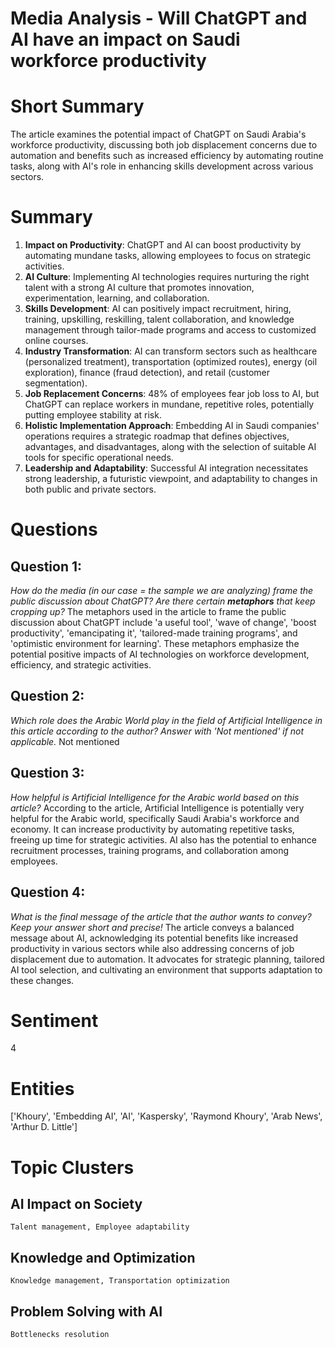 # Media Analysis - Will ChatGPT and AI have an impact on Saudi workforce productivity

# Short Summary
The article examines the potential impact of ChatGPT on Saudi Arabia's workforce productivity, discussing both job displacement concerns due to automation and benefits such as increased efficiency by automating routine tasks, along with AI's role in enhancing skills development across various sectors.

# Summary
1. **Impact on Productivity**: ChatGPT and AI can boost productivity by automating mundane tasks, allowing employees to focus on strategic activities. 
2. **AI Culture**: Implementing AI technologies requires nurturing the right talent with a strong AI culture that promotes innovation, experimentation, learning, and collaboration.
3. **Skills Development**: AI can positively impact recruitment, hiring, training, upskilling, reskilling, talent collaboration, and knowledge management through tailor-made programs and access to customized online courses.
4. **Industry Transformation**: AI can transform sectors such as healthcare (personalized treatment), transportation (optimized routes), energy (oil exploration), finance (fraud detection), and retail (customer segmentation).
5. **Job Replacement Concerns**: 48% of employees fear job loss to AI, but ChatGPT can replace workers in mundane, repetitive roles, potentially putting employee stability at risk.
6. **Holistic Implementation Approach**: Embedding AI in Saudi companies' operations requires a strategic roadmap that defines objectives, advantages, and disadvantages, along with the selection of suitable AI tools for specific operational needs.
7. **Leadership and Adaptability**: Successful AI integration necessitates strong leadership, a futuristic viewpoint, and adaptability to changes in both public and private sectors.

# Questions
## Question 1:
*How do the media (in our case = the sample we are analyzing) frame the public discussion about ChatGPT? Are there certain **metaphors** that keep cropping up?*
The metaphors used in the article to frame the public discussion about ChatGPT include 'a useful tool', 'wave of change', 'boost productivity', 'emancipating it', 'tailored-made training programs', and 'optimistic environment for learning'. These metaphors emphasize the potential positive impacts of AI technologies on workforce development, efficiency, and strategic activities.
## Question 2:
*Which role does the Arabic World play in the field of Artificial Intelligence in this article according to the author? Answer with 'Not mentioned' if not applicable.*
Not mentioned
## Question 3:
*How helpful is Artificial Intelligence for the Arabic world based on this article?*
According to the article, Artificial Intelligence is potentially very helpful for the Arabic world, specifically Saudi Arabia's workforce and economy. It can increase productivity by automating repetitive tasks, freeing up time for strategic activities. AI also has the potential to enhance recruitment processes, training programs, and collaboration among employees.
## Question 4:
*What is the final message of the article that the author wants to convey? Keep your answer short and precise!*
The article conveys a balanced message about AI, acknowledging its potential benefits like increased productivity in various sectors while also addressing concerns of job displacement due to automation. It advocates for strategic planning, tailored AI tool selection, and cultivating an environment that supports adaptation to these changes.

# Sentiment
4

# Entities
['Khoury', 'Embedding AI', 'AI', 'Kaspersky', 'Raymond Khoury', 'Arab News', 'Arthur D. Little']

# Topic Clusters
## AI Impact on Society
	Talent management, Employee adaptability
## Knowledge and Optimization
	Knowledge management, Transportation optimization
## Problem Solving with AI
	Bottlenecks resolution

